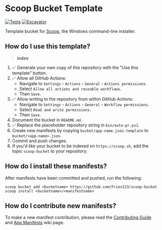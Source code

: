 # Scoop Bucket Template

[![Tests](https://github.com/FriesI23/scoop-bucket/actions/workflows/ci.yml/badge.svg)](https://github.com/FriesI23/scoop-bucket/actions/workflows/ci.yml)
[![Excavator](https://github.com/FriesI23/scoop-bucket/actions/workflows/excavator.yml/badge.svg)](https://github.com/FriesI23/scoop-bucket/actions/workflows/excavator.yml)

Template bucket for [Scoop](https://scoop.sh), the Windows command-line installer.

## How do I use this template?

> **indev**

1. ✅ Generate your own copy of this repository with the "Use this template"
   button.
2. ✅ Allow all GitHub Actions:
    - Navigate to `Settings` - `Actions` - `General` - `Actions permissions`.
    - Select `Allow all actions and reusable workflows`.
    - Then `Save`.
3. ✅ Allow writing to the repository from within GitHub Actions:
    - Navigate to `Settings` - `Actions` - `General` - `Workflow permissions`.
    - Select `Read and write permissions`.
    - Then `Save`.
4. Document the bucket in `README.md`.
5. ✅ Replace the placeholder repository string in `bin/auto-pr.ps1`.
6. Create new manifests by copying `bucket/app-name.json.template` to
   `bucket/<app-name>.json`.
7. Commit and push changes.
8. If you'd like your bucket to be indexed on `https://scoop.sh`, add the
   topic `scoop-bucket` to your repository.

## How do I install these manifests?

After manifests have been committed and pushed, run the following:

```pwsh
scoop bucket add <bucketname> https://github.com/FriesI23/scoop-bucket
scoop install <bucketname>/<manifestname>
```

## How do I contribute new manifests?

To make a new manifest contribution, please read the [Contributing
Guide](https://github.com/ScoopInstaller/.github/blob/main/.github/CONTRIBUTING.md)
and [App Manifests](https://github.com/ScoopInstaller/Scoop/wiki/App-Manifests)
wiki page.
